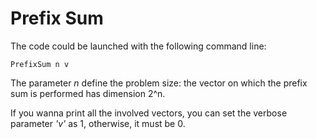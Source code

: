 # Prefix Sum

The code could be launched with the following command line:

```
PrefixSum n v
```

The parameter _n_ define the problem size: the vector on which the prefix sum is performed has dimension 2^n.

If you wanna print all the involved vectors, you can set the verbose parameter _'v'_ as 1, otherwise, it must be 0.
